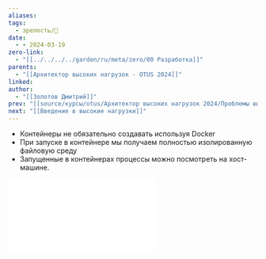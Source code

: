 ```yaml
---
aliases: 
tags:
  - зрелость/🌱
date:
  - - 2024-03-19
zero-link:
  - "[[../../../../garden/ru/meta/zero/00 Разработка]]"
parents:
  - "[[Архитектор высоких нагрузок - OTUS 2024]]"
linked: 
author:
  - "[[Золотов Дмитрий]]"
prev: "[[source/курсы/otus/Архитектор высоких нагрузок 2024/Проблемы высоких нагрузок|Проблемы высоких нагрузок]]"
next: "[[Введение в высокие нагрузки]]"
---
```

- Контейнеры не обязательно создавать используя Docker
- При запуске в контейнере мы получаем полностью изолированную файловую среду
- Запущенные в контейнерах процессы можно посмотреть на хост-машине.

![](Docker%20Intro.pdf)